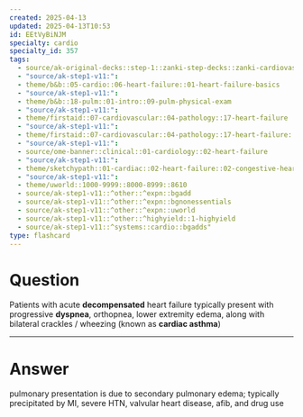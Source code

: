 ```yaml
---
created: 2025-04-13
updated: 2025-04-13T10:53
id: EEtVyBiNJM
specialty: cardio
specialty_id: 357
tags:
  - source/ak-original-decks::step-1::zanki-step-decks::zanki-cardiovascular::cardio-pathology
  - "source/ak-step1-v11:": 
  - theme/b&b::05-cardio::06-heart-failure::01-heart-failure-basics
  - "source/ak-step1-v11:": 
  - theme/b&b::18-pulm::01-intro::09-pulm-physical-exam
  - "source/ak-step1-v11:": 
  - theme/firstaid::07-cardiovascular::04-pathology::17-heart-failure
  - "source/ak-step1-v11:": 
  - theme/firstaid::07-cardiovascular::04-pathology::17-heart-failure::acute-decompensated-heart-failure
  - "source/ak-step1-v11:": 
  - source/ome-banner::clinical::01-cardiology::02-heart-failure
  - "source/ak-step1-v11:": 
  - theme/sketchypath::01-cardiac::02-heart-failure::02-congestive-heart-failure---clinical-manifestations
  - "source/ak-step1-v11:": 
  - theme/uworld::1000-9999::8000-8999::8610
  - source/ak-step1-v11::^other::^expn::bgadd
  - source/ak-step1-v11::^other::^expn::bgnonessentials
  - source/ak-step1-v11::^other::^expn::uworld
  - source/ak-step1-v11::^other::^highyield::1-highyield
  - source/ak-step1-v11::^systems::cardio::bgadds"
type: flashcard
---
```


# Question
Patients with acute **decompensated** heart failure typically present with progressive **dyspnea**, orthopnea, lower extremity edema, along with bilateral crackles / wheezing (known as **cardiac asthma**)

---

# Answer
pulmonary presentation is due to secondary pulmonary edema; typically precipitated by MI, severe HTN, valvular heart disease, afib, and drug use